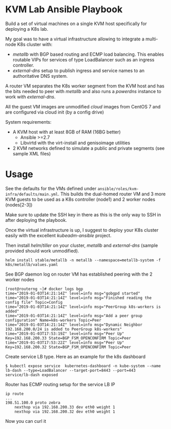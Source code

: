 # KVM Lab Ansible Playbook

Build a set of virtual machines on a single KVM host specifically for deploying a K8s lab.  

My goal was to have a virtual infrastructure allowing to integrate a multi-node K8s cluster with:
*  _metallb_ with BGP based routing and ECMP load balancing. This enables routable VIPs for services of type LoadBalancer such as an ingress controller.
* _external-dns_ setup to publish ingress and service names to an authoritative DNS system.

A router VM separates the K8s worker segment from the KVM host and has the bits needed to peer with _metallb_ and also runs a _powerdns_ instance to work with _external-dns_.

All the guest VM images are unmodified *cloud* images from CentOS 7 and are configured via cloud init (by a config drive)

System requirements:

  - A KVM host with at least 8GB of RAM (16BG better)
	- Ansible >=2.7
	- Libvirtd with the virt-install and genisoimage utilities
  - 2 KVM networks defined to simulate a public and private segments (see sample XML files)


# Usage

See the defaults for the VMs defined under `ansible/roles/kvm-infra/defaults/main.yml`.  This builds the dual-homed router VM and 3 more KVM guests to be used as a K8s controller (node1) and 2 worker nodes (nodes[2-3])

Make sure to update the SSH key in there as this is the only way to SSH in after deploying the playbook.

Once the virtual infrastructure is up,  I suggest to deploy your K8s cluster easily with the excellent _kubeadm-ansible_ project.

Then install _helm_/_tiller_ on your cluster, _metallb_ and _external-dns_ (sample provided should work unmodified).

```
helm install stable/metallb -n metallb --namespace=metallb-system -f k8s/metallb/values.yaml
```

See BGP daemon log on router VM has established peering with the 2 worker nodes

```
[root@routerng ~]# docker logs bgp
time="2019-01-03T14:21:14Z" level=info msg="gobgpd started"
time="2019-01-03T14:21:14Z" level=info msg="Finished reading the config file" Topic=Config
time="2019-01-03T14:21:14Z" level=info msg="PeerGroup k8s-workers is added"
time="2019-01-03T14:21:14Z" level=info msg="Add a peer group configuration" Name=k8s-workers Topic=Peer
time="2019-01-03T14:21:14Z" level=info msg="Dynamic Neighbor 192.168.200.0/24 is added to PeerGroup k8s-workers"
time="2019-01-03T17:53:19Z" level=info msg="Peer Up" Key=192.168.200.33 State=BGP_FSM_OPENCONFIRM Topic=Peer
time="2019-01-03T17:53:22Z" level=info msg="Peer Up" Key=192.168.200.32 State=BGP_FSM_OPENCONFIRM Topic=Peer
```

Create service LB type.  Here as an example for the k8s dashboard
```
$ kubectl expose service  kubernetes-dashboard -n kube-system --name lb-dash --type=LoadBalancer --target-port=8443 --port=443
service/lb-dash exposed
```

Router has ECMP routing setup for the service LB IP

```
ip route
...
198.51.100.0 proto zebra
	nexthop via 192.168.200.33 dev eth0 weight 1
	nexthop via 192.168.200.32 dev eth0 weight 1
```

Now you can curl it
